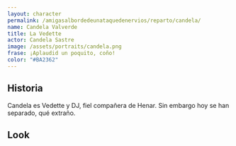 ```yaml
---
layout: character
permalink: /amigasalbordedeunataquedenervios/reparto/candela/
name: Candela Valverde
title: La Vedette
actor: Candela Sastre
image: /assets/portraits/candela.png
frase: ¡Aplaudid un poquito, coño!
color: "#BA2362"
---
```


## Historia

Candela es Vedette y DJ, fiel compañera de Henar. Sin embargo hoy se han separado, qué extraño.

## Look

